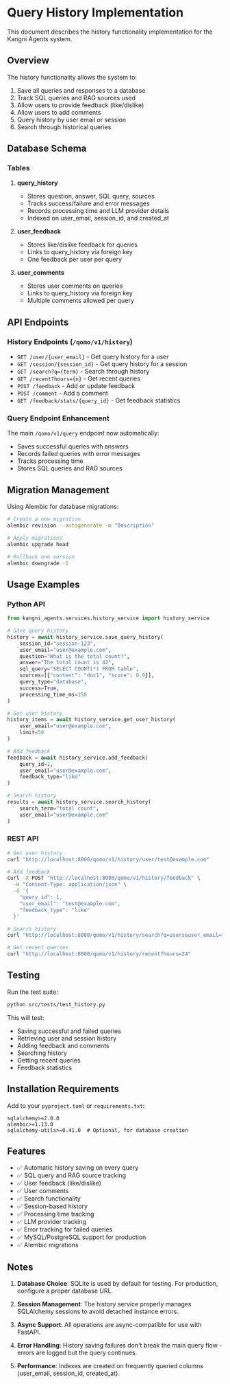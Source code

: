 # Query History Implementation

This document describes the history functionality implementation for the Kangni Agents system.

## Overview

The history functionality allows the system to:
1. Save all queries and responses to a database
2. Track SQL queries and RAG sources used
3. Allow users to provide feedback (like/dislike)
4. Allow users to add comments
5. Query history by user email or session
6. Search through historical queries

## Database Schema

### Tables

1. **query_history**
   - Stores question, answer, SQL query, sources
   - Tracks success/failure and error messages
   - Records processing time and LLM provider details
   - Indexed on user_email, session_id, and created_at

2. **user_feedback**
   - Stores like/dislike feedback for queries
   - Links to query_history via foreign key
   - One feedback per user per query

3. **user_comments**
   - Stores user comments on queries
   - Links to query_history via foreign key
   - Multiple comments allowed per query

## API Endpoints

### History Endpoints (`/qomo/v1/history`)

- `GET /user/{user_email}` - Get query history for a user
- `GET /session/{session_id}` - Get query history for a session
- `GET /search?q={term}` - Search through history
- `GET /recent?hours={n}` - Get recent queries
- `POST /feedback` - Add or update feedback
- `POST /comment` - Add a comment
- `GET /feedback/stats/{query_id}` - Get feedback statistics

### Query Endpoint Enhancement

The main `/qomo/v1/query` endpoint now automatically:
- Saves successful queries with answers
- Records failed queries with error messages
- Tracks processing time
- Stores SQL queries and RAG sources

## Migration Management

Using Alembic for database migrations:

```bash
# Create a new migration
alembic revision --autogenerate -m "Description"

# Apply migrations
alembic upgrade head

# Rollback one version
alembic downgrade -1
```

## Usage Examples

### Python API

```python
from kangni_agents.services.history_service import history_service

# Save query history
history = await history_service.save_query_history(
    session_id="session-123",
    user_email="user@example.com",
    question="What is the total count?",
    answer="The total count is 42",
    sql_query="SELECT COUNT(*) FROM table",
    sources=[{"content": "doc1", "score": 0.9}],
    query_type="database",
    success=True,
    processing_time_ms=150
)

# Get user history
history_items = await history_service.get_user_history(
    user_email="user@example.com",
    limit=50
)

# Add feedback
feedback = await history_service.add_feedback(
    query_id=1,
    user_email="user@example.com",
    feedback_type="like"
)

# Search history
results = await history_service.search_history(
    search_term="total count",
    user_email="user@example.com"
)
```

### REST API

```bash
# Get user history
curl "http://localhost:8000/qomo/v1/history/user/test@example.com"

# Add feedback
curl -X POST "http://localhost:8000/qomo/v1/history/feedback" \
  -H "Content-Type: application/json" \
  -d '{
    "query_id": 1,
    "user_email": "test@example.com",
    "feedback_type": "like"
  }'

# Search history
curl "http://localhost:8000/qomo/v1/history/search?q=users&user_email=test@example.com"

# Get recent queries
curl "http://localhost:8000/qomo/v1/history/recent?hours=24"
```

## Testing

Run the test suite:
```bash
python src/tests/test_history.py
```

This will test:
- Saving successful and failed queries
- Retrieving user and session history
- Adding feedback and comments
- Searching history
- Getting recent queries
- Feedback statistics

## Installation Requirements

Add to your `pyproject.toml` or `requirements.txt`:
```
sqlalchemy>=2.0.0
alembic>=1.13.0
sqlalchemy-utils>=0.41.0  # Optional, for database creation
```

## Features

- ✅ Automatic history saving on every query
- ✅ SQL query and RAG source tracking
- ✅ User feedback (like/dislike)
- ✅ User comments
- ✅ Search functionality
- ✅ Session-based history
- ✅ Processing time tracking
- ✅ LLM provider tracking
- ✅ Error tracking for failed queries
- ✅ MySQL/PostgreSQL support for production
- ✅ Alembic migrations

## Notes

1. **Database Choice**: SQLite is used by default for testing. For production, configure a proper database URL.

2. **Session Management**: The history service properly manages SQLAlchemy sessions to avoid detached instance errors.

3. **Async Support**: All operations are async-compatible for use with FastAPI.

4. **Error Handling**: History saving failures don't break the main query flow - errors are logged but the query continues.

5. **Performance**: Indexes are created on frequently queried columns (user_email, session_id, created_at).
